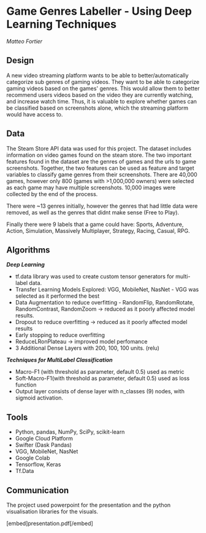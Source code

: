 # Game Genres Labeller - Using Deep Learning Techniques

*Matteo Fortier*

## Design

A new video streaming platform wants to be able to better/automatically categorize sub genres of gaming videos. They want to be able to categorize gaming videos based on the games' genres. This would allow them to better recommend users videos based on the video they are currently watching, and increase watch time. Thus, it is valuable to explore whether games can be classified based on screenshots alone, which the streaming platform would have access to.

## Data

 The Steam Store API data was used for this project. The dataset includes information on video games found on the steam store. The two important features found in the dataset are the genres of games and the urls to game screenshots. Together, the two features can be used as feature and target variables to classify game genres from their screenshots. There are 40,000 games, however only 800 (games with >1,000,000 owners) were selected as each game may have multiple screenshots. 10,000 images were collected by the end of the process. 

There were ~13 genres initially, however the genres that had little data were removed, as well as the genres that didnt make sense (Free to Play).

Finally there were 9 labels that a game could have: Sports, Adventure, Action, Simulation, Massively Multiplayer, Strategy, Racing, Casual, RPG.

## Algorithms

***Deep Learning***

- tf.data library was used to create custom tensor generators for multi-label data.
- Transfer Learning Models Explored: VGG, MobileNet, NasNet - VGG was selected as it performed the best
- Data Augmentation to reduce overfitting - RandomFlip, RandomRotate, RandomContrast, RandomZoom -> reduced as it poorly affected model results.
- Dropout to reduce overfitting -> reduced as it poorly affected model results
- Early stopping to reduce overfitting
- ReduceLRonPlateau -> improved model perfomance
- 3 Additional Dense Layers with 200, 100, 100 units. (relu)

***Techniques for MultiLabel Classification***

- Macro-F1 (with threshold as parameter, default 0.5) used as metric
- Soft-Macro-F1(with threshold as parameter, default 0.5) used as loss function
- Output layer consists of dense layer with n_classes (9) nodes, with sigmoid activation. 

## Tools

- Python, pandas, NumPy, SciPy, scikit-learn
- Google Cloud Platform
- Swifter (Dask Pandas)
- VGG, MobileNet, NasNet
- Google Colab
- Tensorflow, Keras
- Tf.Data

## Communication

The project used powerpoint for the presentation and the python visualisation libraries for the visuals. 

[embed]presentation.pdf[/embed]
